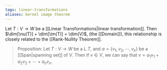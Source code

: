 ```yaml
---
tags: linear-transformations
aliases: kernel image theorem
---
```

Let $T:V \rightarrow W$ be a [[Linear Transformations|linear transformation]]. Then $\dim[\nu(T)] + \dim[\im(T)] = \dim(V)$, (the [[Domain]]), this relationship is closely related to the [[Rank-Nullity Theorem]].

> Proposition: Let $T:V \rightarrow W$ be a $L.T$, and $\alpha = \{v_{1},v_{2},\cdots, v_{n}\}$ be a [[Span|spanning set]] of $V$. Then if $v \in V$, we can say that $v = a_{1}v_{1}+a_{2}v_{2}+\cdots+a_{n}v_{n}$.
